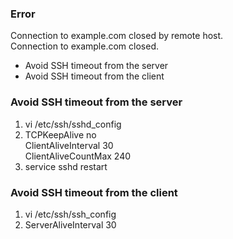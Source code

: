 ### Error
Connection to example.com closed by remote host.\
Connection to example.com closed. 

- Avoid SSH timeout from the server
- Avoid SSH timeout from the client

### Avoid SSH timeout from the server
1) vi /etc/ssh/sshd_config
2) TCPKeepAlive no \
ClientAliveInterval 30 \
ClientAliveCountMax 240
3) service sshd restart

### Avoid SSH timeout from the client
1) vi /etc/ssh/ssh_config
2) ServerAliveInterval 30
